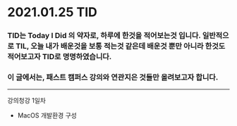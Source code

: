 # 2021.01.25 TID  
### TID는 Today I Did 의 약자로, 하루에 한것을 적어보는것 입니다. 일반적으로 TIL, 오늘 내가 배운것을 보통 적는것 같은데 배운것 뿐만 아니라 한것도 적어보고자 TID로 명명하였습니다.  
### 이 글에서는, 패스트 캠퍼스 강의와 연관지은 것들만 올려보고자 합니다.
***
강의청강 1일차  
- MacOS 개발환경 구성